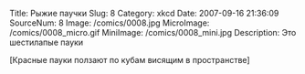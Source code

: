 Title: Рыжие паучки 
Slug: 8 
Category: xkcd 
Date: 2007-09-16 21:36:09 
SourceNum: 8 
Image: /comics/0008.jpg 
MicroImage: /comics/0008_micro.gif 
MiniImage: /comics/0008_mini.jpg 
Description: Это шестилапые пауки 

[Красные пауки ползают по кубам висящим в пространстве]